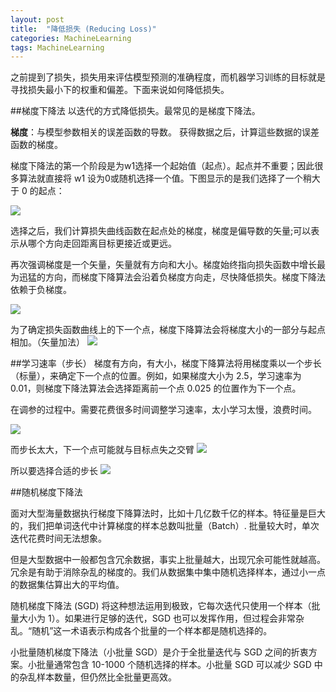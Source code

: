 ```yaml
---
layout: post
title:  "降低损失 (Reducing Loss)"
categories: MachineLearning
tags: MachineLearning
---
```


之前提到了损失，损失用来评估模型预测的准确程度，而机器学习训练的目标就是寻找损失最小下的权重和偏差。下面来说如何降低损失。

##梯度下降法
以迭代的方式降低损失。最常见的是梯度下降法。

**梯度**：与模型参数相关的误差函数的导数。
获得数据之后，计算這些数据的误差函数的梯度。

梯度下降法的第一个阶段是为w1选择一个起始值（起点）。起点并不重要；因此很多算法就直接将 w1 设为0或随机选择一个值。下图显示的是我们选择了一个稍大于 0 的起点：


![](http://7xq62e.com1.z0.glb.clouddn.com//pic/ML_1.png)

选择之后，我们计算损失曲线函数在起点处的梯度，梯度是偏导数的矢量;可以表示从哪个方向走回距离目标更接近或更远。

再次强调梯度是一个矢量，矢量就有方向和大小。梯度始终指向损失函数中增长最为迅猛的方向，而梯度下降算法会沿着负梯度方向走，尽快降低损失。梯度下降法依赖于负梯度。

![](http://7xq62e.com1.z0.glb.clouddn.com//pic/ML_2.png)

为了确定损失函数曲线上的下一个点，梯度下降算法会将梯度大小的一部分与起点相加。（矢量加法）
![](http://7xq62e.com1.z0.glb.clouddn.com//pic/ML_3.png)

##学习速率（步长）
梯度有方向，有大小，梯度下降算法将用梯度乘以一个步长（标量），来确定下一个点的位置。例如，如果梯度大小为 2.5，学习速率为 0.01，则梯度下降法算法会选择距离前一个点 0.025 的位置作为下一个点。

在调参的过程中。需要花费很多时间调整学习速率，太小学习太慢，浪费时间。

![](http://7xq62e.com1.z0.glb.clouddn.com/ML_4.png)

而步长太大，下一个点可能就与目标点失之交臂
![](http://7xq62e.com1.z0.glb.clouddn.com/pic/ML_5.png)


所以要选择合适的步长
![](http://7xq62e.com1.z0.glb.clouddn.com/pic/ML_6.png)

##随机梯度下降法

面对大型海量数据执行梯度下降算法时，比如十几亿数千亿的样本。特征量是巨大的，我们把单词迭代中计算梯度的样本总数叫批量（Batch）. 批量较大时，单次迭代花费时间无法想象。

但是大型数据中一般都包含冗余数据，事实上批量越大，出现冗余可能性就越高。冗余是有助于消除杂乱的梯度的。我们从数据集中集中随机选择样本，通过小一点的数据集估算出大的平均值。

随机梯度下降法 (SGD) 将这种想法运用到极致，它每次迭代只使用一个样本（批量大小为 1）。如果进行足够的迭代，SGD 也可以发挥作用，但过程会非常杂乱。“随机”这一术语表示构成各个批量的一个样本都是随机选择的。

小批量随机梯度下降法（小批量 SGD）是介于全批量迭代与 SGD 之间的折衷方案。小批量通常包含 10-1000 个随机选择的样本。小批量 SGD 可以减少 SGD 中的杂乱样本数量，但仍然比全批量更高效。
